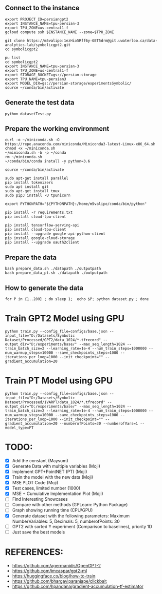 ## Connect to the instance
```
export PROJECT_ID=persiangpt2
export INSTANCE_NAME=tpu-persian-3
export TPU_ZONE=us-central1-f
gcloud compute ssh $INSTANCE_NAME --zone=$TPU_ZONE
```

```
git clone https://m5valipo:1ezHio5Rff6y-GET5drm@git.uwaterloo.ca/data-analytics-lab/symbolicgpt2.git
cd symbolicgpt2
```

```
pu list
cd symbolicgpt2
export INSTANCE_NAME=tpu-persian-3
export TPU_ZONE=us-central1-f
export STORAGE_BUCKET=gs://persian-storage
export TPU_NAME=tpu-persian3
export MODEL_DIR=gs://persian-storage/experimentsSymbolic/
source ~/conda/bin/activate
```

## Generate the test data
```
python datasetTest.py
```

## Prepare the working environment
``` 
curl -o ~/miniconda.sh -O  https://repo.anaconda.com/miniconda/Miniconda3-latest-Linux-x86_64.sh 
chmod +x ~/miniconda.sh 
~/miniconda.sh -b -p ~/conda 
rm ~/miniconda.sh 
~/conda/bin/conda install -y python=3.6

source ~/conda/bin/activate

sudo apt-get install parallel
pip install tokenizers
sudo apt install git
sudo apt-get install tmux
sudo pip3 install -U tpunicorn

export PYTHONPATH="${PYTHONPATH}:/home/m5valipo/conda/bin/python"

pip install -r requirements.txt
pip install cloud-tpu-client

pip install tensorflow-serving-api
pip install cloud-tpu-client
pip install --upgrade google-api-python-client
pip install google-cloud-storage
pip install --upgrade oauth2client
``` 

## Prepare the data
```
bash prepare_data.sh ./datapath ./outputpath
bash prepare_data_pt.sh ./datapath ./outputpath
```

## How to generate the data
``` 
for P in {1..200} ; do sleep 1;  echo $P; python dataset.py ; done
```

# Train GPT2 Model using GPU
``` 
python train.py --config_file=configs/base.json --input_file="D:/Datasets/Symbolic Dataset/Processed/GPT2/data_1024/*.tfrecord" --output_dir="D:/experiments/base/" --max_seq_length=1024 --train_batch_size=2 --learning_rate=1e-4 --num_train_steps=1000000 --num_warmup_steps=10000 --save_checkpoints_steps=1000 --iterations_per_loop=1000 --init_checkpoint="" --gradient_accumulation=20
```

# Train PT Model using GPU
``` 
python train.py --config_file=configs/base.json --input_file="D:/Datasets/Symbolic Dataset/Processed/1VARPT/data_1024/*.tfrecord" --output_dir="D:/experiments/base/" --max_seq_length=1024 --train_batch_size=2 --learning_rate=1e-4 --num_train_steps=1000000 --num_warmup_steps=10000 --save_checkpoints_steps=1000 --iterations_per_loop=1000 --init_checkpoint="" --gradient_accumulation=20 --numberofPoints=30 --numberofVars=1 --model_type=PT
```

# TODO:
- [x] Add the constant (Maysum)
- [x] Generate Data with multiple variables (Moji)
- [x] Implement GPT+PointNET (PT) (Moji)
- [x] Train the model with the new data (Moji)
- [x] MSE PLOT Code (Moji)
- [x] Test cases, limited number (1000)
- [x] MSE + Cumulative Implementation Plot (Moji)
- [ ] Find Interesting Showcases
- [ ] Compare with other methods (GPLearn: Python Package)
- [ ] Graph showing running time (CPU/GPU)
- [x] Generate dataset with the following parameters: Maximum NumberVariables: 5, Decimals: 5, 
numberofPoints: 30
- [ ] GPT2 with sorted Y experiment (Comparison to baselines), priority 1D
- [ ] Just save the best models

# REFERENCES: 
- https://github.com/agermanidis/OpenGPT-2
- https://github.com/imcaspar/gpt2-ml
- https://huggingface.co/blog/how-to-train
- https://github.com/bhargaviparanjape/clickbait
- https://github.com/hpandana/gradient-accumulation-tf-estimator